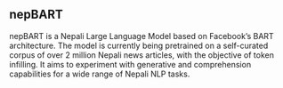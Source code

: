 ## nepBART

nepBART is a Nepali Large Language Model based on Facebook’s BART architecture. The model is currently being pretrained on a self-curated corpus of over 2 million Nepali news articles, with the objective of token infilling. It aims to experiment with generative and comprehension capabilities for a wide range of Nepali NLP tasks.
